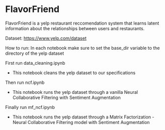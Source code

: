 # FlavorFriend

FlavorFriend is a yelp restaurant reccomendation system that learns latent information about the relationships between users and restaurants.

Dataset: https://www.yelp.com/dataset

How to run:
In each notebook make sure to set the base_dir variable to the directory of the yelp dataset

First run data_cleaning.ipynb
 - This notebook cleans the yelp dataset to our specifications

Then run ncf.ipynb
  - This notebook runs the yelp dataset through a vanilla Neural Collaborative Filtering with Sentiment Augmentation

Finally run mf_ncf.ipynb
  - This notebook runs the yelp dataset through a Matrix Factorization - Neural Collaborative Filtering model with Sentiment Augmentation
  
